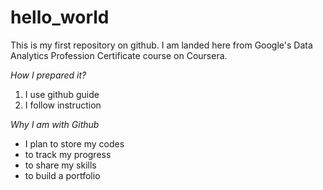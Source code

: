 # hello_world
This is my first repository on github. I am landed here from Google's Data Analytics Profession Certificate course on Coursera.

*How I prepared it?*
1. I use github guide
2. I follow instruction

*Why I am with Github*
- I plan to store my codes
- to track my progress
- to share my skills
- to build a portfolio
